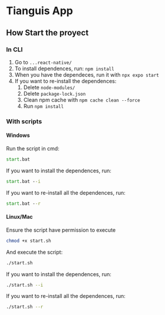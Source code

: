 # Tianguis App

## How Start the proyect

### In CLI
1. Go to ```...react-native/```
2. To install dependences, run: ```npm install```
3. When you have the dependeces, run it with ```npx expo start```
4. If you want to re-install the dependences:
   1.  Delete ```node-modules/```
   2.  Delete ```package-lock.json```  
   3.  Clean npm cache with ```npm cache clean --force```
   4.  Run ```npm install```

### With scripts

#### Windows
Run the script in cmd:
```cmd
start.bat
```

If you want to install the dependences, run:
```cmd
start.bat --i
```

If you want to re-install all the dependences, run:
```cmd
start.bat --r
```

#### Linux/Mac
Ensure the script have permission to execute
```bash
chmod +x start.sh
```

And execute the script:
```bash
./start.sh
```

If you want to install the dependences, run:
```bash
./start.sh --i
```

If you want to re-install all the dependences, run:
```bash
./start.sh --r
```
